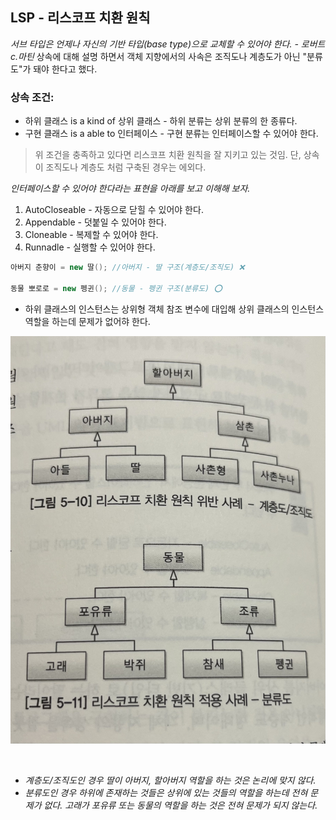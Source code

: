 ## LSP - 리스코프 치환 원칙

*서브 타입은 언제나 자신의 기반 타입(base type)으로 교체할 수 있어야 한다. - 로버트 c.마틴*
상속에 대해 설명 하면서 객체 지향에서의 사속은 조직도나 계층도가 아닌 "분류도"가 돼야 한다고 했다.

### 상속 조건:
- 하위 클래스 is a kind of 상위 클래스 - 하위 분류는 상위 분류의 한 종류다.
- 구현 클래스 is a able to 인터페이스 - 구현 분류는 인터페이스할 수 있어야 한다.

> 위 조건을 충족하고 있다면 리스코프 치환 원칙을 잘 지키고 있는 것임.
> 단, 상속이 조직도나 계층도 처럼 구축된 경우는 에외다.

*인터페이스할 수 있어야 한다라는 표현을 아래를 보고 이해해 보자.*
1. AutoCloseable - 자동으로 닫힐 수 있어야 한다.
2. Appendable - 덧붙일 수 있어야 한다.
3. Cloneable - 복제할 수 있어야 한다.
4. Runnadle - 실행할 수 있어야 한다.

```java
아버지 춘향이 = new 딸(); //아버지 - 딸 구조(계층도/조직도) ❌

동물 뽀로로 = new 펭귄(); //동물 - 펭귄 구조(분류도) ⭕️
```
- 하위 클래스의 인스턴스는 상위형 객체 참조 변수에 대입해 상위 클래스의 인스턴스 역할을 하는데 문제가 없어햐 한다.

<p align="center">
<img src="https://github.com/kmc77/java-oop-to-spring/blob/main/05_%EA%B0%9D%EC%B2%B4%20%EC%A7%80%ED%96%A5%20%EC%84%A4%EA%B3%84%205%EC%9B%90%EC%B9%99%20-%20SOLID/LSP%20-%20%EB%A6%AC%EC%8A%A4%EC%BD%94%ED%94%84%20%EC%B9%98%ED%99%98%20%EC%9B%90%EC%B9%99/IMG_4805.jpg" width="600"/>
</p>
<br>


- *계층도/조직도인 경우 딸이 아버지, 할아버지 역할을 하는 것은 논리에 맞지 않다.*<br>
- *분류도인 경우 하위에 존재하는 것들은 상위에 있는 것들의 역할을 하는데 전혀 문제가 없다. 고래가 포유류 또는 동물의 역할을 하는 것은 전혀 문제가 되지 않는다.*

